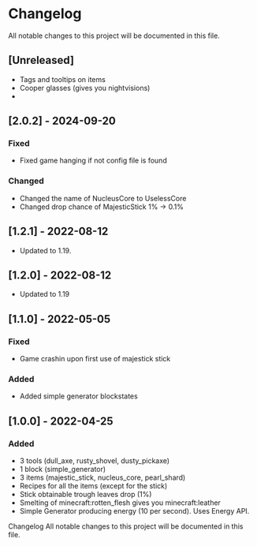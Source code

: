 # Changelog
All notable changes to this project will be documented in this file.

## [Unreleased]
- Tags and tooltips on items
- Cooper glasses (gives you nightvisions)
- 
## [2.0.2] - 2024-09-20
### Fixed
- Fixed game hanging if not config file is found
### Changed
- Changed the name of NucleusCore to UselessCore
- Changed drop chance of MajesticStick 1% -> 0.1%

## [1.2.1] - 2022-08-12
- Updated to 1.19.

## [1.2.0] - 2022-08-12
- Updated to 1.19

## [1.1.0] - 2022-05-05
### Fixed
- Game crashin upon first use of majestick stick
### Added
- Added simple generator blockstates

## [1.0.0] - 2022-04-25
### Added
- 3 tools (dull_axe, rusty_shovel, dusty_pickaxe)
- 1 block (simple_generator)
- 3 items (majestic_stick, nucleus_core, pearl_shard)
- Recipes for all the items (except for the stick)
- Stick obtainable trough leaves drop (1%)
- Smelting of minecraft:rotten_flesh gives you minecraft:leather
- Simple Generator producing energy (10 per second). Uses Energy API.


Changelog
All notable changes to this project will be documented in this file.
